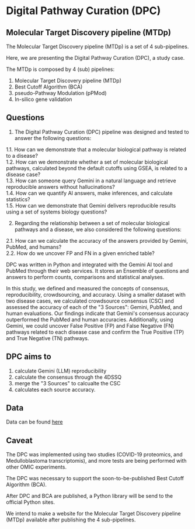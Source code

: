 # Digital Pathway Curation (DPC)

## Molecular Target Discovery pipeline (MTDp)


The Molecular Target Discovery pipeline (MTDp) is a set of 4 sub-pipelines.

Here, we are presenting the Digital Pathway Curation (DPC), a study case.

The MTDp is composed by 4 (sub) pipelines:

  1. Molecular Target Discovery pipeline (MTDp)
  2. Best Cutoff Algorithm (BCA)
  3. pseudo-Pathway Modulation (pPMod)
  4. In-silico gene validation


## Questions


1. The Digital Pathway Curation (DPC) pipeline was designed and tested to answer the following questions:  

  1.1. How can we demonstrate that a molecular biological pathway is related to a disease?  
  1.2. How can we demonstrate whether a set of molecular biological pathways, calculated beyond the default cutoffs using GSEA, is related to a disease case?  
  1.3. How can someone query Gemini in a natural language and retrieve reproducible answers without hallucinations?  
  1.4. How can we quantify AI answers, make inferences, and calculate statistics?  
  1.5. How can we demonstrate that Gemini delivers reproducible results using a set of systems biology questions?  

  
2. Regarding the relationship between a set of molecular biological pathways and a disease, we also considered the following questions:  

  2.1. How can we calculate the accuracy of the answers provided by Gemini, PubMed, and humans?  
  2.2. How do we uncover FP and FN in a given enriched table?  


DPC was written in Python and integrated with the Gemini AI tool and PubMed through their web services. It stores an Ensemble of questions and answers to perform counts, comparisons and statistical analyses.

In this study, we defined and measured the concepts of consensus, reproducibility, crowdsourcing, and accuracy. Using a smaller dataset with two disease cases, we calculated crowdsource consensus (CSC) and assessed the accuracy of each of the "3 Sources": Gemini, PubMed, and human evaluations. Our findings indicate that Gemini's consensus accuracy outperformed the PubMed and human accuracies. Additionally, using Gemini, we could uncover False Positive (FP) and False Negative (FN) pathways related to each disease case and confirm the True Positive (TP) and True Negative (TN) pathways.  


## DPC aims to  

   1. calculate Gemini (LLM) reproducibility  
   2. calculate the consensus through the 4DSSQ  
   3. merge the "3 Sources" to calcualte the CSC  
   4. calculates each source accuracy.  


## Data

Data can be found [here](https://drive.google.com/drive/u/0/folders/1U6FBkKGE4SisHXUR9RhNiF6CyOQUa200)


## Caveat

The DPC was implemented using two studies (COVID-19 proteomics, and Medulloblastoma transcriptomis), and more tests are being performed with other OMIC experiments.

The DPC was necessary to support the soon-to-be-published Best Cutoff Algorithm (BCA).

After DPC and BCA are published, a Python library will be send to the official Python sites.

We intend to make a website for the Molecular Target Discovery pipeline (MTDp) available after publishing the 4 sub-pipelines.
